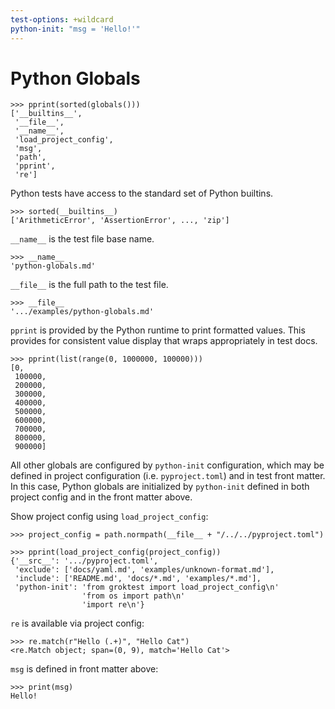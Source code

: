 ```yaml
---
test-options: +wildcard
python-init: "msg = 'Hello!'"
---
```


# Python Globals

    >>> pprint(sorted(globals()))
    ['__builtins__',
     '__file__',
     '__name__',
     'load_project_config',
     'msg',
     'path',
     'pprint',
     're']

Python tests have access to the standard set of Python builtins.

    >>> sorted(__builtins__)
    ['ArithmeticError', 'AssertionError', ..., 'zip']

`__name__` is the test file base name.

    >>> __name__
    'python-globals.md'

`__file__` is the full path to the test file.

    >>> __file__
    '.../examples/python-globals.md'

`pprint` is provided by the Python runtime to print formatted values.
This provides for consistent value display that wraps appropriately in
test docs.

    >>> pprint(list(range(0, 1000000, 100000)))
    [0,
     100000,
     200000,
     300000,
     400000,
     500000,
     600000,
     700000,
     800000,
     900000]

All other globals are configured by `python-init` configuration, which
may be defined in project configuration (i.e. `pyproject.toml`) and in
test front matter. In this case, Python globals are initialized by
`python-init` defined in both project config and in the front matter
above.

Show project config using `load_project_config`:

    >>> project_config = path.normpath(__file__ + "/../../pyproject.toml")

    >>> pprint(load_project_config(project_config))
    {'__src__': '.../pyproject.toml',
     'exclude': ['docs/yaml.md', 'examples/unknown-format.md'],
     'include': ['README.md', 'docs/*.md', 'examples/*.md'],
     'python-init': 'from groktest import load_project_config\n'
                    'from os import path\n'
                    'import re\n'}


`re` is available via project config:

    >>> re.match(r"Hello (.+)", "Hello Cat")
    <re.Match object; span=(0, 9), match='Hello Cat'>

`msg` is defined in front matter above:

    >>> print(msg)
    Hello!
